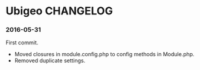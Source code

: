 # Ubigeo CHANGELOG

### 2016-05-31
First commit.

- Moved closures in module.config.php to config methods in Module.php.
- Removed duplicate settings.

